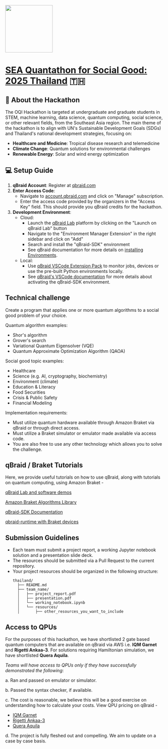 [<img src="https://qbraid-static.s3.amazonaws.com/logos/Launch_on_qBraid_white.png" width="150">](https://account.qbraid.com?gitHubUrl=https://github.com/qBraid/oqi-hacks-2025.git)

# [SEA Quantathon for Social Good: 2025 Thailand](https://sites.google.com/view/sea-quantathon/home?authuser=0) 🇹🇭

## 🌟 About the Hackathon

The OQI Hackathon is targeted at undergraduate and graduate students in STEM, machine learning, data science, quantum computing, social science, or other relevant fields, from the Southeast Asia region. The main theme of the hackathon is to align with UN's Sustainable Development Goals (SDGs) and Thailand's national development strategies, focusing on:

- **Healthcare and Medicine**: Tropical disease research and telemedicine
- **Climate Change**: Quantum solutions for environmental challenges
- **Renewable Energy**: Solar and wind energy optimization


## 💻 Setup Guide
1. **qBraid Account**: Register at [qbraid.com](https://qbraid.com)
2. **Enter Access Code**: 
   - Navigate to [account.qbraid.com](https://account.qbraid.com) and click on "Manage" subscription. 
   - Enter the access code provided by the organizers in the "Access Key" field. This should provide you qBraid credits for the hackathon.
3. **Development Environment**: 
   - Cloud: 
     - Launch the [qBraid Lab](https://docs.qbraid.com/lab/user-guide/getting-started) platform by clicking on the "Launch on qBraid Lab" button 
     - Navigate to the "Environment Manager Extension" in the right sidebar and click on "Add"
     - Search and install the "qBraid-SDK" environment 
     - See qBraid documentation for more details on [installing Environments](https://docs.qbraid.com/lab/user-guide/environments#install-environment).
   - Local: 
     - Use [qBraid VSCode Extension Pack](https://docs.qbraid.com/vscode/user-guide/overview#extension-packs) to monitor jobs, devices or use the pre-built Python environments locally.
     - See [qBraid's VSCode documentation](https://docs.qbraid.com/vscode/user-guide/quantum-console) for more details about activating the qBraid-SDK environment.


##  Technical challenge 
Create a program that applies one or more quantum algorithms to a social good problem of your choice.

Quantum algorithm examples:

- Shor's algorithm
- Grover's search
- Variational Quantum Eigensolver (VQE)
- Quantum Approximate Optimization Algorithm (QAOA)

Social good topic examples:

- Healthcare
- Science (e.g. AI, cryptography, biochemistry)
- Environment (climate)
- Education & Literacy
- Food Securities
- Crisis & Public Safety
- Financial Modeling

Implementation requirements:

- Must utilize quantum hardware available through Amazon Braket via qBraid or through direct access.
- Must utilize a Braket simulator or emulator made available via access code.
- You are also free to use any other technology which allows you to solve the challenge.

## qBraid / Braket Tutorials

Here, we provide useful tutorials on how to use qBraid, along with tutorials on quantum computing, using Amazon Braket -

[qBraid Lab and software demos](https://github.com/qbraid/qbraid-lab-demo)

[Amazon Braket Algorithms Library](https://github.com/amazon-braket/amazon-braket-algorithm-library?tab=readme-ov-file)

[qBraid-SDK Documentation](https://docs.qbraid.com/sdk/user-guide/overview)

[qbraid-runtime with Braket devices](https://github.com/qBraid/qbraid-lab-demo/blob/main/qbraid_sdk/qbraid_runtime_qbraid_provider_aws.ipynb)


## Submission Guidelines 

- Each team must submit a project report, a working Jupyter notebook solution and a presentation slide deck. 
- The resources should be submitted via a Pull Request to the current repository. 
- Your project resources should be organized in the following structure:
  ```
  thailand/
    ├── README.md
    ├── team_name/
    │   ├── project_report.pdf
    │   ├── presentation.pdf
    │   └── working_notebook.ipynb
    │   └── resources/
    │       ├── other_resources_you_want_to_include
  ```


## Access to QPUs

For the purposes of this hackathon, we have shortlisted 2 gate based quantum computers that are available on qBraid via AWS i.e. **IQM Garnet** and **Rigetti Ankaa-3**. For solutions requiring Hamiltonian simulation, we have shortlisted **Quera Aquila**. 

*Teams will have access to QPUs only if they have successfully demonstrated the following*:

a. Ran and passed on emulator or simulator.

b. Passed the syntax checker, if available.

c. The cost is reasonable, we believe this will be a good exercise on understanding how to calculate your costs. View QPU pricing on qBraid - 
- [IQM Garnet](https://www.qbraid.com/pricing)
- [Rigetti Ankaa-3](https://www.qbraid.com/pricing)
- [Quera Aquila](https://www.qbraid.com/pricing)

d. The project is fully fleshed out and compelling. We aim to update on a case by case basis.
